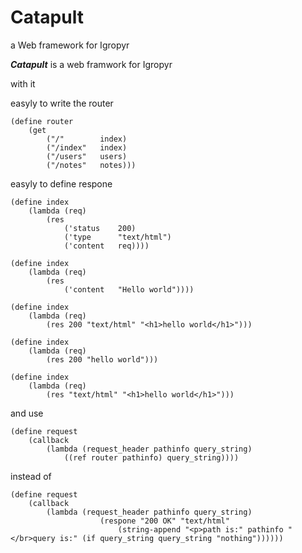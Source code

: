# Catapult
a Web framework for Igropyr


***Catapult*** is a web framwork for Igropyr

with it

easyly to write the router

```
(define router
    (get
        ("/"        index)
        ("/index"   index)
        ("/users"   users)
        ("/notes"   notes)))
```

easyly to define respone

```
(define index
    (lambda (req)
        (res
            ('status    200)
            ('type      "text/html")
            ('content   req))))

(define index
    (lambda (req)
        (res
            ('content   "Hello world"))))

(define index
    (lambda (req)
        (res 200 "text/html" "<h1>hello world</h1>")))

(define index
    (lambda (req)
        (res 200 "hello world")))

(define index
    (lambda (req)
        (res "text/html" "<h1>hello world</h1>")))
```

and use

```
(define request
    (callback
        (lambda (request_header pathinfo query_string)
            ((ref router pathinfo) query_string))))
```

instead of

```
(define request
    (callback
        (lambda (request_header pathinfo query_string)
                    (respone "200 OK" "text/html" 
                        (string-append "<p>path is:" pathinfo "</br>query is:" (if query_string query_string "nothing"))))))
```
